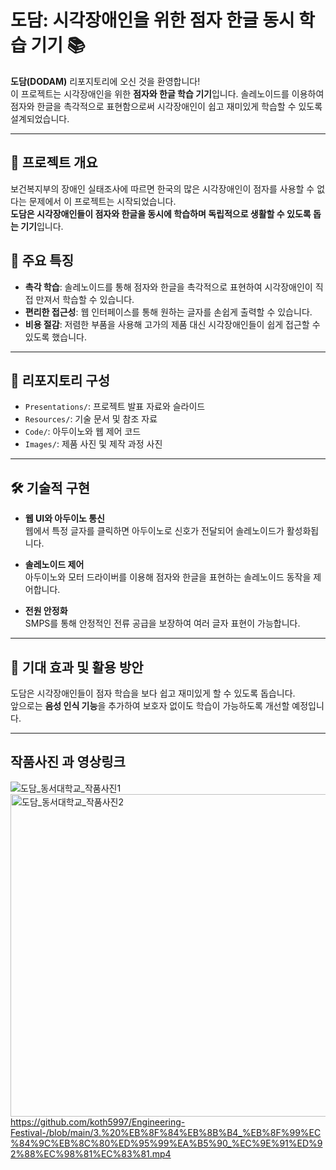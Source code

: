 # 도담: 시각장애인을 위한 점자 한글 동시 학습 기기 📚

**도담(DODAM)** 리포지토리에 오신 것을 환영합니다!  
이 프로젝트는 시각장애인을 위한 **점자와 한글 학습 기기**입니다. 솔레노이드를 이용하여 점자와 한글을 촉각적으로 표현함으로써 시각장애인이 쉽고 재미있게 학습할 수 있도록 설계되었습니다.

---

## 📌 프로젝트 개요

보건복지부의 장애인 실태조사에 따르면 한국의 많은 시각장애인이 점자를 사용할 수 없다는 문제에서 이 프로젝트는 시작되었습니다.  
**도담은 시각장애인들이 점자와 한글을 동시에 학습하며 독립적으로 생활할 수 있도록 돕는 기기**입니다.

## 🌟 주요 특징

- **촉각 학습**: 솔레노이드를 통해 점자와 한글을 촉각적으로 표현하여 시각장애인이 직접 만져서 학습할 수 있습니다.
- **편리한 접근성**: 웹 인터페이스를 통해 원하는 글자를 손쉽게 출력할 수 있습니다.
- **비용 절감**: 저렴한 부품을 사용해 고가의 제품 대신 시각장애인들이 쉽게 접근할 수 있도록 했습니다.

---

## 📁 리포지토리 구성

- `Presentations/`: 프로젝트 발표 자료와 슬라이드
- `Resources/`: 기술 문서 및 참조 자료
- `Code/`: 아두이노와 웹 제어 코드
- `Images/`: 제품 사진 및 제작 과정 사진

---

## 🛠️ 기술적 구현

- **웹 UI와 아두이노 통신**  
  웹에서 특정 글자를 클릭하면 아두이노로 신호가 전달되어 솔레노이드가 활성화됩니다.
  
- **솔레노이드 제어**  
  아두이노와 모터 드라이버를 이용해 점자와 한글을 표현하는 솔레노이드 동작을 제어합니다.

- **전원 안정화**  
  SMPS를 통해 안정적인 전류 공급을 보장하여 여러 글자 표현이 가능합니다.

---

## 🎯 기대 효과 및 활용 방안

도담은 시각장애인들이 점자 학습을 보다 쉽고 재미있게 할 수 있도록 돕습니다.  
앞으로는 **음성 인식 기능**을 추가하여 보호자 없이도 학습이 가능하도록 개선할 예정입니다.

---
## 작품사진 과 영상링크
![도담_동서대학교_작품사진1](https://github.com/user-attachments/assets/7ba8856d-4728-4011-9e83-1103df19f869)
<img width="516" alt="도담_동서대학교_작품사진2" src="https://github.com/user-attachments/assets/36e6c234-e256-4738-abdf-a678a69b1d3f">
https://github.com/koth5997/Engineering-Festival-/blob/main/3.%20%EB%8F%84%EB%8B%B4_%EB%8F%99%EC%84%9C%EB%8C%80%ED%95%99%EA%B5%90_%EC%9E%91%ED%92%88%EC%98%81%EC%83%81.mp4
